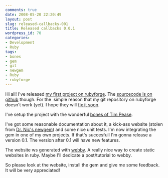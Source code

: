 ```yaml
---
comments: true
date: 2008-05-20 22:20:49
layout: post
slug: released-callbacks-001
title: Released callbacks 0.0.1
wordpress_id: 70
categories:
- Development
- Ruby
tags:
- bones
- gem
- git
- newgem
- Ruby
- rubyforge
---
```


Hi all! I've released [my first project on rubyforge](http://callbacks.rubyforge.org/). The [sourcecode is on github](http://github.com/LeonB/callbacks) though. For the  simple reason that my git repository on rubyforge doesn't work (yet). I hope they will [fix it soon](http://rubyforge.org/tracker/index.php?func=detail&aid=20229&group_id=5&atid=102).

I've setup the project with the wonderful [bones of Tim Pease](http://codeforpeople.rubyforge.org/bones/).

I've got some reasonable documentation about it, a kick-ass website (stolen from [Dr. Nic's newgem](http://newgem.rubyforge.org/)) and some nice unit tests. I'm now integrating the gem in one of my own projects. If that's succesfull I'm gonna release a version 0.1. The version after 0.1 will have new features.

The website ws generated with [webby](http://webby.rubyforge.org). A really nice way to create static websites in ruby. Maybe I'll dedicate a post/tutorial to webby.

So please look at the website, install the gem and give me some feedback. It will be very appreciated!
